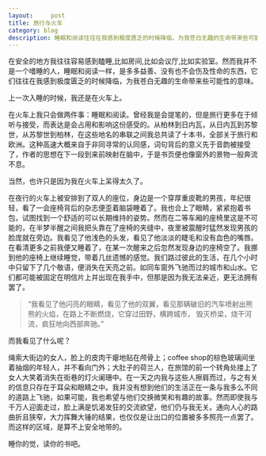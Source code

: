 ```yaml
---
layout:     post
title: 旅行与火车     
category: blog
description: 睡眠和阅读往往在我感到极度匮乏的时候降临，为我苍白无趣的生命带来些可能性的意味。
---
```

在安全的地方我往往容易感到瞌睡,比如房间,比如会议厅,比如实验室。然而我并不是一个嗜睡的人，睡眠和阅读一样，是多多益善、没有也不会伤及性命的东西，它们往往在我感到极度匮乏的时候降临，为我苍白无趣的生命带来些可能性的意味。




上一次入睡的时候，我还是在火车上。




在火车上我只会做两件事：睡眠和阅读。曾经我是会提笔的，但是旅行更多在于倾听与接受，而表达是会占用和影响这份感受的。从柏林到日内瓦，从日内瓦到苏黎世，从苏黎世到柏林，在这些地名的串联之间我总共读了十本书，全部关于旅行和欧洲。这种高速大概来自于非同寻常的认同感，词句背后的意义先于音韵被接受了，作者的思想在下一段到来前映射在脑中，于是书页便也像窗外的景物一般奔流不息。




当然，也许只是因为我在火车上呆得太久了。




在夜行的火车上被安排到了双人的座位，身边是一个穿厚重皮靴的男孩，年纪很轻，看了一会座椅背后的杂志便歪着脑袋睡着了。我也合上了眼睛，紧紧抱着书包，试图找到一个舒适的可以长期维持的姿势。然而在二等车厢的座椅里这是不可能的，在半梦半醒之间我把头靠在了座椅的夹缝中，夜里被震醒时猛然发现男孩的脸庞就在旁边。我看见了他浅色的头发，看见了他淡淡的睫毛和没有血色的嘴唇。在看清更多之前我便又睡着了，在某一次醒来之后忽然发现身边的座椅空了。我挪到他的座椅上继续睡觉，带着几丝遗憾的感觉。我们路过彼此的生活，在几个小时中只留下了几个敬语，便消失在天亮之前。如同车窗外飞驰而过的城市和山水。它们都可能被固定在明信片上并出现在我手中，但那是因为我无法亲近，更无法拥有罢了。




> “我看见了他闪亮的眼睛，看见了他的双翼，看见那辆破旧的汽车喷射出熊熊的火焰，在路上不断燃烧，它穿过田野，横跨城市， 毁灭桥梁，烧干河流，疯狂地向西部奔驰。”

而我看见了什么呢？




绳索大街边的女人，脸上的皮肉干瘪地贴在颅骨上；coffee shop的棕色玻璃间坐着抽烟的年轻人，并不看向门外；大肚子的荷兰人，在旅馆的前一个转角处搂上了女人大笑着消失在街巷的灯火阑珊中。在一天之内我与这些人擦肩而过，与之有关的信息只存在于耳朵和眼睛之中。我并没有想到他们的生活正在一条与我多么不同的道路上飞驰，如果可能，我也希望与他们交换微笑和有趣的故事。然而即使我与千万人迎面走过，脸上满是饥渴发狂的交流欲望，他们仍与我无关。通向人心的路曲折且狭窄，大力挥舞大锤的结果，也仅仅是让出口的位置被多多照亮一点罢了。而这样的区域，是算不上安全地带的。




睡你的觉，读你的书吧。

